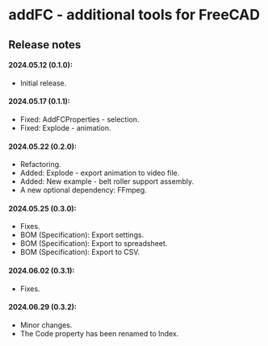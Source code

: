 # addFC - additional tools for FreeCAD

## Release notes

#### 2024.05.12 (**0.1.0**):
* Initial release.

#### 2024.05.17 (**0.1.1**):
* Fixed: AddFCProperties - selection.
* Fixed: Explode - animation.

#### 2024.05.22 (**0.2.0**):
* Refactoring.
* Added: Explode - export animation to video file.
* Added: New example - belt roller support assembly.
* A new optional dependency: FFmpeg.

#### 2024.05.25 (**0.3.0**):
* Fixes.
* BOM (Specification): Export settings.
* BOM (Specification): Export to spreadsheet.
* BOM (Specification): Export to CSV.

#### 2024.06.02 (**0.3.1**):
* Fixes.

#### 2024.06.29 (**0.3.2**):
* Minor changes.
* The Code property has been renamed to Index.
